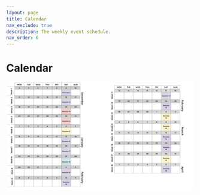 ```yaml
---
layout: page
title: Calendar
nav_exclude: true
description: The weekly event schedule.
nav_order: 6
---
```


# Calendar 


![Schedule](/assets/images/AI5_schedule.svg)

